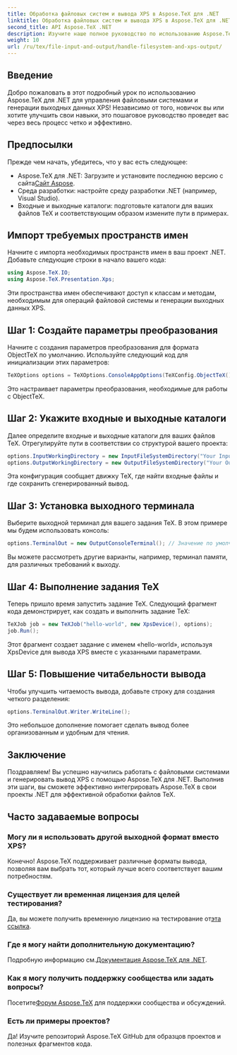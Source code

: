 ```yaml
---
title: Обработка файловых систем и вывода XPS в Aspose.TeX для .NET
linktitle: Обработка файловых систем и вывода XPS в Aspose.TeX для .NET
second_title: API Aspose.TeX .NET
description: Изучите наше полное руководство по использованию Aspose.TeX для .NET для обработки файловых систем и генерации выходных данных XPS. Это пошаговое руководство охватывает все, от настройки среды до выполнения задания TeX.
weight: 10
url: /ru/tex/file-input-and-output/handle-filesystem-and-xps-output/
---
```

## Введение

Добро пожаловать в этот подробный урок по использованию Aspose.TeX для .NET для управления файловыми системами и генерации выходных данных XPS! Независимо от того, новичок вы или хотите улучшить свои навыки, это пошаговое руководство проведет вас через весь процесс четко и эффективно.

## Предпосылки

Прежде чем начать, убедитесь, что у вас есть следующее:

-  Aspose.TeX для .NET: Загрузите и установите последнюю версию с сайта[Сайт Aspose](https://releases.aspose.com/tex/net/).
- Среда разработки: настройте среду разработки .NET (например, Visual Studio).
- Входные и выходные каталоги: подготовьте каталоги для ваших файлов TeX и соответствующим образом измените пути в примерах.

## Импорт требуемых пространств имен

Начните с импорта необходимых пространств имен в ваш проект .NET. Добавьте следующие строки в начало вашего кода:

```csharp
using Aspose.TeX.IO;
using Aspose.TeX.Presentation.Xps;
```

Эти пространства имен обеспечивают доступ к классам и методам, необходимым для операций файловой системы и генерации выходных данных XPS.

## Шаг 1: Создайте параметры преобразования

Начните с создания параметров преобразования для формата ObjectTeX по умолчанию. Используйте следующий код для инициализации этих параметров:

```csharp
TeXOptions options = TeXOptions.ConsoleAppOptions(TeXConfig.ObjectTeX());
```

Это настраивает параметры преобразования, необходимые для работы с ObjectTeX.

## Шаг 2: Укажите входные и выходные каталоги

Далее определите входные и выходные каталоги для ваших файлов TeX. Отрегулируйте пути в соответствии со структурой вашего проекта:

```csharp
options.InputWorkingDirectory = new InputFileSystemDirectory("Your Input Directory");
options.OutputWorkingDirectory = new OutputFileSystemDirectory("Your Output Directory");
```

Эта конфигурация сообщает движку TeX, где найти входные файлы и где сохранить сгенерированный вывод.

## Шаг 3: Установка выходного терминала

Выберите выходной терминал для вашего задания TeX. В этом примере мы будем использовать консоль:

```csharp
options.TerminalOut = new OutputConsoleTerminal(); // Значение по умолчанию. Произвольное назначение.
```

Вы можете рассмотреть другие варианты, например, терминал памяти, для различных требований к выходу.

## Шаг 4: Выполнение задания TeX

Теперь пришло время запустить задание TeX. Следующий фрагмент кода демонстрирует, как создать и выполнить задание TeX:

```csharp
TeXJob job = new TeXJob("hello-world", new XpsDevice(), options);
job.Run();
```

Этот фрагмент создает задание с именем «hello-world», используя XpsDevice для вывода XPS вместе с указанными параметрами.

## Шаг 5: Повышение читабельности вывода

Чтобы улучшить читаемость вывода, добавьте строку для создания четкого разделения:

```csharp
options.TerminalOut.Writer.WriteLine();
```

Это небольшое дополнение помогает сделать вывод более организованным и удобным для чтения.

## Заключение

Поздравляем! Вы успешно научились работать с файловыми системами и генерировать вывод XPS с помощью Aspose.TeX для .NET. Выполнив эти шаги, вы сможете эффективно интегрировать Aspose.TeX в свои проекты .NET для эффективной обработки файлов TeX.

## Часто задаваемые вопросы

### Могу ли я использовать другой выходной формат вместо XPS?

Конечно! Aspose.TeX поддерживает различные форматы вывода, позволяя вам выбрать тот, который лучше всего соответствует вашим потребностям.

### Существует ли временная лицензия для целей тестирования?

 Да, вы можете получить временную лицензию на тестирование от[эта ссылка](https://purchase.conholdate.com/temporary-license/).

### Где я могу найти дополнительную документацию?

 Подробную информацию см.[Документация Aspose.TeX для .NET](https://reference.aspose.com/tex/net/).

### Как я могу получить поддержку сообщества или задать вопросы?

 Посетите[Форум Aspose.TeX](https://forum.aspose.com/c/tex/47) для поддержки сообщества и обсуждений.

### Есть ли примеры проектов?

Да! Изучите репозиторий Aspose.TeX GitHub для образцов проектов и полезных фрагментов кода.
